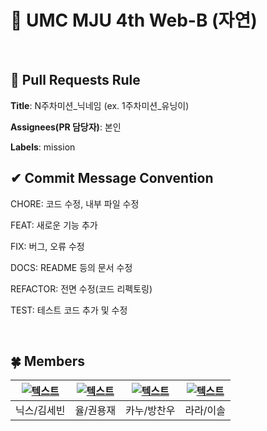 # 💚 UMC MJU 4th Web-B (자연)
<br>

## 🌱 Pull Requests Rule 
**Title**: N주차미션_닉네임 (ex. 1주차미션_유닝이)

**Assignees(PR 담당자)**: 본인

**Labels**: mission


## ✔ Commit Message Convention
CHORE: 코드 수정, 내부 파일 수정

FEAT: 새로운 기능 추가

FIX: 버그, 오류 수정

DOCS: README 등의 문서 수정

REFACTOR: 전면 수정(코드 리펙토링)

TEST: 테스트 코드 추가 및 수정

<br>

## 🍀 Members
| [![텍스트](https://avatars.githubusercontent.com/u/94587782?v=4)](https://github.com/IDsebin) | [![텍스트](https://avatars.githubusercontent.com/u/94598346?v=4)](https://github.com/yongjae23) | [![텍스트](https://avatars.githubusercontent.com/u/102508014?v=4)](https://github.com/KanuBang) | [![텍스트](https://avatars.githubusercontent.com/u/81205358?v=4)](https://github.com/sol0503) |
|:---:|:---:|:---:|:---:|
| 닉스/김세빈 | 율/권용재 | 카누/방찬우 | 라라/이솔 |
